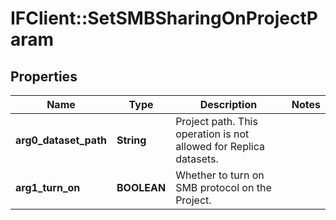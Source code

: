 # IFClient::SetSMBSharingOnProjectParam

## Properties
Name | Type | Description | Notes
------------ | ------------- | ------------- | -------------
**arg0_dataset_path** | **String** | Project path. This operation is not allowed for Replica datasets. | 
**arg1_turn_on** | **BOOLEAN** | Whether to turn on SMB protocol on the Project. | 


